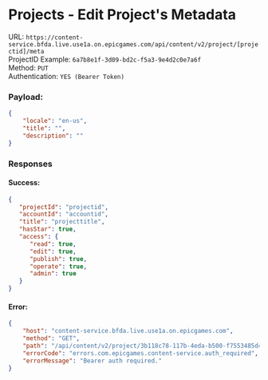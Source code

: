 # Projects - Edit Project's Metadata

URL: `https://content-service.bfda.live.use1a.on.epicgames.com/api/content/v2/project/[projectid]/meta` \
ProjectID Example: `6a7b8e1f-3d09-bd2c-f5a3-9e4d2c0e7a6f` \
Method: `PUT` \
Authentication: `YES (Bearer Token)`

### Payload:
```json
{
    "locale": "en-us",
    "title": "",
    "description": ""
}
```

### Responses
#### Success:
```json
{
   "projectId": "projectid",
   "accountId": "accountid",
   "title": "projecttitle",
   "hasStar": true,
   "access": {
      "read": true,
      "edit": true,
      "publish": true,
      "operate": true,
      "admin": true
   }
}
```

#### Error:
```json
{
    "host": "content-service.bfda.live.use1a.on.epicgames.com",
    "method": "GET",
    "path": "/api/content/v2/project/3b118c78-117b-4eda-b500-f7553485d474/meta",
    "errorCode": "errors.com.epicgames.content-service.auth_required",
    "errorMessage": "Bearer auth required."
}
```
